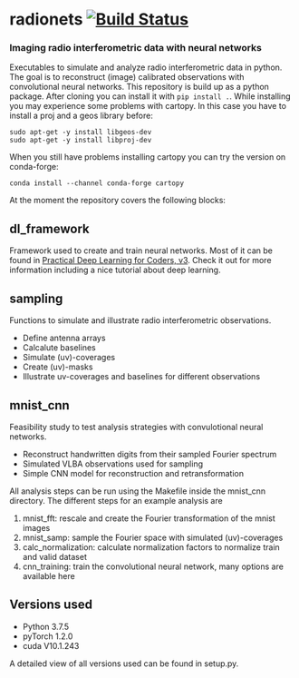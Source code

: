 # radionets [![Build Status](https://travis-ci.com/Kevin2/radionets.svg?branch=master)](https://travis-ci.org/kevin2/radionets)

### Imaging radio interferometric data with neural networks

Executables to simulate and analyze radio interferometric data in python. The goal is to reconstruct (image) calibrated observations with convolutional neural networks. 
This repository is build up as a python package. After cloning you can install it with
`pip install .`.
While installing you may experience some problems with cartopy. In this case you have to install a proj and a geos library before:
```
sudo apt-get -y install libgeos-dev
sudo apt-get -y install libproj-dev
```
When you still have problems installing cartopy you can try the version on conda-forge:
```
conda install --channel conda-forge cartopy
```

At the moment the repository covers the following blocks:

## dl_framework

Framework used to create and train neural networks. Most of it can be found in [Practical Deep Learning for Coders, v3](https://course.fast.ai/index.html). Check it out for more information including a nice tutorial about deep learning.

## sampling

Functions to simulate and illustrate radio interferometric observations.

* Define antenna arrays
* Calcalute baselines
* Simulate (uv)-coverages
* Create (uv)-masks
* Illustrate uv-coverages and baselines for different observations

## mnist_cnn

Feasibility study to test analysis strategies with convulotional neural networks.

* Reconstruct handwritten digits from their sampled Fourier spectrum
* Simulated VLBA observations used for sampling
* Simple CNN model for reconstruction and retransformation

All analysis steps can be run using the Makefile inside the mnist_cnn directory. The different steps for an example analysis are
1. mnist_fft: rescale and create the Fourier transformation of the mnist images
2. mnist_samp: sample the Fourier space with simulated (uv)-coverages
3. calc_normalization: calculate normalization factors to normalize train and valid dataset
4. cnn_training: train the convolutional neural network, many options are available here

## Versions used

* Python 3.7.5
* pyTorch 1.2.0
* cuda V10.1.243

A detailed view of all versions used can be found in setup.py.
